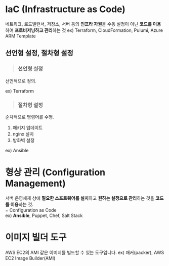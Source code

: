 # IaC (Infrastructure as Code)

네트워크, 로드밸런서, 저장소, 서버 등의 **인프라 자원**을 수동 설정이 아닌 **코드를 이용**하여 **프로비저닝하고 관리**하는 것
ex) Terraform, CloudFormation, Pulumi, Azure ARM Template

## 선언형 설정, 절차형 설정

> <h3>선언형 설정</h3>

선언적으로 정의.

ex) Terraform

> <h3>절차형 설정</h3>

순차적으로 명령어를 수행.

1. 패키지 업데이트
2. nginx 설치
3. 방화벽 설정

ex) Ansible

# 형상 관리 (Configuration Management)

서버 운영체제 상에 **필요한 소프트웨어를 설치**하고 **원하는 설정으로 관리**하는 것을 **코드를 이용**하는 것.   
= Configuration as Code   
ex) **Ansible**, Puppet, Chef, Salt Stack

# 이미지 빌더 도구

AWS EC2의 AMI 같은 이미지를 빌드할 수 있는 도구입니다.
ex) 패커(packer), AWS EC2 Image Builder(AMI)



